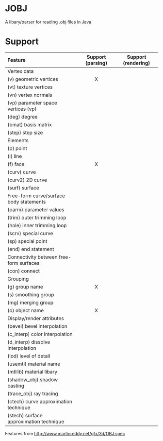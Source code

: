 # JOBJ
A libary/parser for reading .obj files in Java.


# Support
| Feature | Support (parsing) | Support (rendering)
| :------ | :-----: | :-----: |
| Vertex data | | |
| (v) geometric vertices |  X | |
| (vt) texture vertices | | |
| (vn) vertex normals | | |
| (vp) parameter space vertices (vp) |||
| (deg) degree |||
| (bmat) basis matrix |||
| (step) step size |||
| Elements |||
| (p) point |||
| (l) line |||
| (f) face | X ||
| (curv) curve |||
| (curv2) 2D curve |||
| (surf) surface |||
| Free-form curve/surface body statements |||
| (parm) parameter values |||
| (trim) outer trimming loop |||
| (hole) inner trimming loop |||
| (scrv) special curve |||
| (sp) special point |||
| (end) end statement |||
| Connectivity between free-form surfaces |||
| (con) connect |||
| Grouping |||
| (g) group name | X ||
| (s) smoothing group |||
| (mg) merging group |||
| (o) object name | X ||
| Display/render attributes |||
| (bevel) bevel interpolation |||
| (c_interp) color interpolation |||
| (d_interp) dissolve interpolation |||
| (lod) level of detail |||
| (usemtl) material name |||
| (mtllib) material libary |||
| (shadow_obj) shadow casting |||
| (trace_obj) ray tracing |||
| (ctech) curve approximation technique |||
| (stech) surface approximation technique |||

Features from http://www.martinreddy.net/gfx/3d/OBJ.spec
